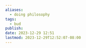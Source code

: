 ```yaml
---
aliases:
  - doing philosophy
tags:
  - bud
publish: 
date: 2023-12-29 12:51
lastmod: 2023-12-29T12:52:07-08:00
---
```

